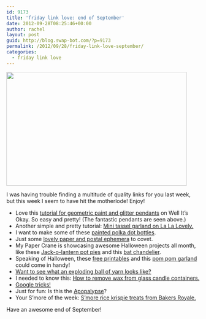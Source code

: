```yaml
---
id: 9173
title: 'friday link love: end of September'
date: 2012-09-28T08:25:46+00:00
author: rachel
layout: post
guid: http://blog.swap-bot.com/?p=9173
permalink: /2012/09/28/friday-link-love-september/
categories:
  - friday link love
---
```

[<img src="http://blog.swap-bot.com/wp-content/uploads/2012/09/pendants.jpg" alt="" title="pendants" width="470" height="297" class="alignnone size-full wp-image-9175" srcset="http://blog.swap-bot.com/wp-content/uploads/2012/09/pendants-300x189.jpg 300w, http://blog.swap-bot.com/wp-content/uploads/2012/09/pendants.jpg 470w" sizes="(max-width: 470px) 100vw, 470px" />](http://wellitsokay.blogspot.com/2012/08/diy-geometric-paint-glitter-pendants.html)

I was having trouble finding a multitude of quality links for you last week, but this week I seem to have hit the motherlode! Enjoy!

  * Love this [tutorial for geometric paint and glitter pendants](http://wellitsokay.blogspot.com/2012/08/diy-geometric-paint-glitter-pendants.html) on Well It&#8217;s Okay. So easy and pretty! (The fantastic pendants are seen above.)
  * Another simple and pretty tutorial: [Mini tassel garland on La La Lovely.](http://lalalovelythings.com/2012/09/diy-mini-tassel-garland/)
  * I want to make some of these [painted polka dot bottles](http://ruffledblog.com/diy-polka-dot-bottles/).
  * Just some [lovely paper and postal ephemera](http://blogdelanine.blogspot.com/2012/09/my-stash.html) to covet.
  * My Paper Crane is showcasing awesome Halloween projects all month, like these [Jack-o-lantern pot pies](http://www.mypapercrane.com/blog/?p=7424) and this [bat chandelier](http://www.mypapercrane.com/blog/?p=7325). 
  * Speaking of Halloween, these [free printables](http://www.creaturecomfortsblog.com/home/2012/9/26/free-printable-halloween-candy-bar-wraps-treat-bag-toppers.html) and this [pom pom garland](http://naughtysecretaryclub.blogspot.com/2012/09/yarn-halloween-pom-pom-banner-tutorial.html) could come in handy!
  * [Want to see what an exploding ball of yarn looks like?](http://blog.makezine.com/craft/exploding-ball-of-yarn/)
  * I needed to know this: [How to remove wax from glass candle containers.](http://www.auntpeaches.com/2012/09/how-to-remove-candle-wax-from-glass.html)
  * [Google tricks!](http://www.ritholtz.com/blog/2011/12/how-to-use-google-search-more-effectively/)
  * Just for fun: Is this the [Apopalypse](http://www.thesouptv.com/latest/the-apopalypse/346968)? 
  * Your S&#8217;more of the week: [S&#8217;more rice krispie treats from Bakers Royale.](http://www.bakersroyale.com/bars-and-cookie-bars/smores-rice-krispie-treats/#)

Have an awesome end of September!